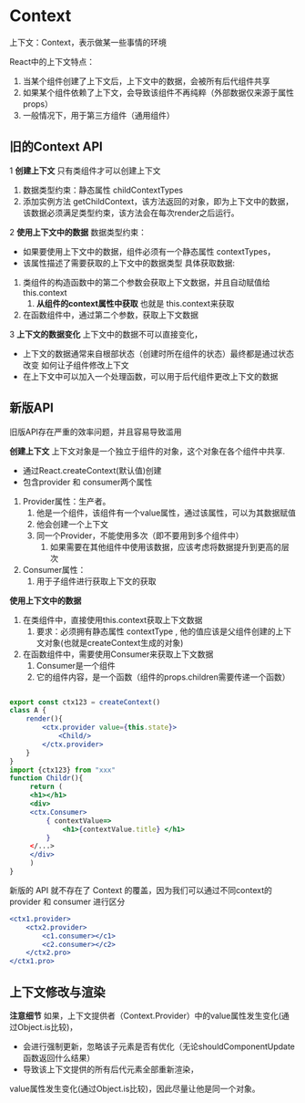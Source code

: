 # Context

上下文：Context，表示做某一些事情的环境

React中的上下文特点：
1. 当某个组件创建了上下文后，上下文中的数据，会被所有后代组件共享
2. 如果某个组件依赖了上下文，会导致该组件不再纯粹（外部数据仅来源于属性props）
3. 一般情况下，用于第三方组件（通用组件）

## 旧的Context API

1  **创建上下文**
只有类组件才可以创建上下文
1. 数据类型约束：静态属性 childContextTypes
2. 添加实例方法 getChildContext，该方法返回的对象，即为上下文中的数据，该数据必须满足类型约束，该方法会在每次render之后运行。

2 **使用上下文中的数据**
数据类型约束：
- 如果要使用上下文中的数据，组件必须有一个静态属性 contextTypes，
- 该属性描述了需要获取的上下文中的数据类型
具体获取数据:
1. 类组件的构造函数中的第二个参数会获取上下文数据，并且自动赋值给 this.context
	1. **从组件的context属性中获取** 也就是 this.context来获取
2. 在函数组件中，通过第二个参数，获取上下文数据

3 **上下文的数据变化**
上下文中的数据不可以直接变化，
- 上下文的数据通常来自根部状态（创建时所在组件的状态）最终都是通过状态改变
如何让子组件修改上下文
- 在上下文中可以加入一个处理函数，可以用于后代组件更改上下文的数据

## 新版API

旧版API存在严重的效率问题，并且容易导致滥用

**创建上下文**
上下文对象是一个独立于组件的对象，这个对象在各个组件中共享.
- 通过React.createContext(默认值)创建
- 包含provider 和 consumer两个属性

1. Provider属性：生产者。
	1. 他是一个组件，该组件有一个value属性，通过该属性，可以为其数据赋值
	2. 他会创建一个上下文
	3. 同一个Provider，不能使用多次（即不要用到多个组件中）
		1. 如果需要在其他组件中使用该数据，应该考虑将数据提升到更高的层次
2. Consumer属性：
	1. 用于子组件进行获取上下文的获取

**使用上下文中的数据**
1. 在类组件中，直接使用this.context获取上下文数据
   1. 要求：必须拥有静态属性 contextType , 他的值应该是父组件创建的上下文对象(也就是createContext生成的对象)
2. 在函数组件中，需要使用Consumer来获取上下文数据
   1. Consumer是一个组件
   2. 它的组件内容，是一个函数（组件的props.children需要传递一个函数）

```jsx

export const ctx123 = createContext()
class A {
	render(){
		<ctx.provider value={this.state}>
			<Child/>
		</ctx.provider>
	}
}
import {ctx123} from "xxx"
function Childr(){
	 return (
	 <h1></h1>
	 <div>
	 <ctx.Consumer>
		 { contextValue=>
			 <h1>{contextValue.title} </h1>
		 }
	 </...>
	 </div>
	 )
}
```

新版的 API 就不存在了 Context 的覆盖，因为我们可以通过不同context的 provider 和 consumer 进行区分
```jsx
<ctx1.provider>
	<ctx2.provider>
		<c1.consumer></c1>
		<c2.consumer></c2>
	</ctx2.pro>
</ctx1.pro>
```


## 上下文修改与渲染
**注意细节**
如果，上下文提供者（Context.Provider）中的value属性发生变化(通过Object.is比较)，
- 会进行强制更新，忽略该子元素是否有优化（无论shouldComponentUpdate函数返回什么结果）
- 导致该上下文提供的所有后代元素全部重新渲染，

value属性发生变化(通过Object.is比较)，因此尽量让他是同一个对象。

